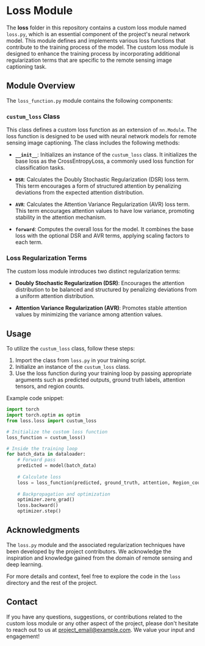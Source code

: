 # Loss Module

The **loss** folder in this repository contains a custom loss module named `loss.py`, which is an essential component of the project's neural network model. This module defines and implements various loss functions that contribute to the training process of the model. The custom loss module is designed to enhance the training process by incorporating additional regularization terms that are specific to the remote sensing image captioning task.

## Module Overview

The `loss_function.py` module contains the following components:

### `custum_loss` Class

This class defines a custom loss function as an extension of `nn.Module`. The loss function is designed to be used with neural network models for remote sensing image captioning. The class includes the following methods:

- **`__init__`**: Initializes an instance of the `custum_loss` class. It initializes the base loss as the CrossEntropyLoss, a commonly used loss function for classification tasks.

- **`DSR`**: Calculates the Doubly Stochastic Regularization (DSR) loss term. This term encourages a form of structured attention by penalizing deviations from the expected attention distribution.

- **`AVR`**: Calculates the Attention Variance Regularization (AVR) loss term. This term encourages attention values to have low variance, promoting stability in the attention mechanism.

- **`forward`**: Computes the overall loss for the model. It combines the base loss with the optional DSR and AVR terms, applying scaling factors to each term.

### Loss Regularization Terms

The custom loss module introduces two distinct regularization terms:

- **Doubly Stochastic Regularization (DSR)**: Encourages the attention distribution to be balanced and structured by penalizing deviations from a uniform attention distribution.

- **Attention Variance Regularization (AVR)**: Promotes stable attention values by minimizing the variance among attention values.

## Usage

To utilize the `custum_loss` class, follow these steps:

1. Import the class from `loss.py` in your training script.
2. Initialize an instance of the `custum_loss` class.
3. Use the loss function during your training loop by passing appropriate arguments such as predicted outputs, ground truth labels, attention tensors, and region counts.

Example code snippet:

```python
import torch
import torch.optim as optim
from loss.loss import custum_loss

# Initialize the custom loss function
loss_function = custum_loss()

# Inside the training loop
for batch_data in dataloader:
    # Forward pass
    predicted = model(batch_data)
    
    # Calculate loss
    loss = loss_function(predicted, ground_truth, attention, Region_count)
    
    # Backpropagation and optimization
    optimizer.zero_grad()
    loss.backward()
    optimizer.step()
```

## Acknowledgments

The `loss.py` module and the associated regularization techniques have been developed by the project contributors. We acknowledge the inspiration and knowledge gained from the domain of remote sensing and deep learning.

For more details and context, feel free to explore the code in the `loss` directory and the rest of the project.

## Contact

If you have any questions, suggestions, or contributions related to the custom loss module or any other aspect of the project, please don't hesitate to reach out to us at [project_email@example.com](mailto:project_email@example.com). We value your input and engagement!

